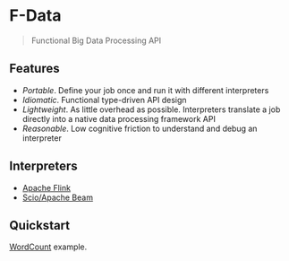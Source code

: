 # F-Data

> Functional Big Data Processing API

## Features

* *Portable*. Define your job once and run it with different interpreters
* *Idiomatic*. Functional type-driven API design
* *Lightweight*. As little overhead as possible. Interpreters translate a job directly into a 
  native data processing framework API
* *Reasonable*. Low cognitive friction to understand and debug an interpreter

## Interpreters

* [Apache Flink](fdata-flink/src/main/scala/com/fdata/flink)
* [Scio/Apache Beam](fdata-scio/src/main/scala/com/fdata/scio)

## Quickstart

[WordCount](fdata-examples/src/main/scala/com/fdata/examples/WordCount.scala) example.